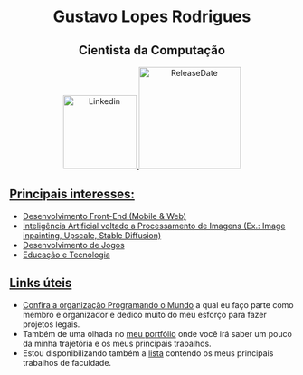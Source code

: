 <h1 align="center">Gustavo Lopes Rodrigues</h1>

<h2 align="center">Cientista da Computação</h2>

<p align="center">
  <a href="https://www.linkedin.com/in/gustavo-lr/">
  <img width="130" src="https://img.shields.io/badge/-Gustavo%20Lopes-0e76a8?style=flat-square&logo=Linkedin&logoColor=white&link=https://www.linkedin.com/in/gustavo-lr/)](https://www.linkedin.com/in/gustavo-lr/" alt="Linkedin">
   <img width="180" src="https://img.shields.io/badge/release%20date-august%202020-red" alt="ReleaseDate">
</p>


## Principais interesses:
 * Desenvolvimento Front-End (Mobile & Web)
 * Inteligência Artificial voltado a Processamento de Imagens (Ex.: Image inpainting, Upscale, Stable Diffusion)
 * Desenvolvimento de Jogos
 * Educação e Tecnologia

## Links úteis
  
 * Confira a organização [Programando o Mundo](https://github.com/Programando-o-Mundo) a qual eu faço parte como membro e organizador e dedico muito do meu esforço para fazer projetos legais.
 * Também de uma olhada no [meu portfólio](https://gustavolr548.github.io/devportfolio/) onde você irá saber um pouco da minha trajetória e os meus principais trabalhos.
 * Estou disponibilizando também a [lista](https://github.com/GustavoLR548/GustavoLR548/blob/main/LIST.md) contendo os meus principais trabalhos de faculdade.

